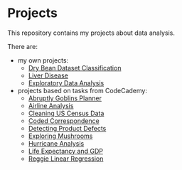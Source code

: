 # Projects

This repository contains my projects about data analysis.

There are:
- my own projects:
  - [Dry Bean Dataset Classification](https://github.com/musimartini/Projects/tree/main/own-projects/DryBeanDatasetClassification)
  - [Liver Disease](https://github.com/musimartini/Projects/tree/main/own-projects/Liver%20Disease)
  - [Exploratory Data Analysis](https://github.com/musimartini/Projects/tree/main/own-projects/exploratory-data-analysis)
- projects based on tasks from CodeCademy:
  - [Abruptly Goblins Planner](https://github.com/musimartini/Projects/tree/main/CodeCademy%20Projects/Abruptly%20Goblins%20Planner)
  - [Airline Analysis](https://github.com/musimartini/Projects/tree/main/CodeCademy%20Projects/Airline%20Analysis)
  - [Cleaning US Census Data](https://github.com/musimartini/Projects/tree/main/CodeCademy%20Projects/Cleaning%20US%20Census%20Data)
  - [Coded Correspondence](https://github.com/musimartini/Projects/tree/main/CodeCademy%20Projects/Coded%20Correspondence)
  - [Detecting Product Defects](https://github.com/musimartini/Projects/tree/main/CodeCademy%20Projects/Detecting%20Product%20Defects)
  - [Exploring Mushrooms](https://github.com/musimartini/Projects/tree/main/CodeCademy%20Projects/Exploring%20Mushrooms)
  - [Hurricane Analysis](https://github.com/musimartini/Projects/tree/main/CodeCademy%20Projects/Hurricane%20Analysis)
  - [Life Expectancy and GDP](https://github.com/musimartini/Projects/tree/main/CodeCademy%20Projects/Life%20Expectancy%20and%20GDP)
  - [Reggie Linear Regression](https://github.com/musimartini/Projects/tree/main/CodeCademy%20Projects/Reggie_Linear_Regression)
